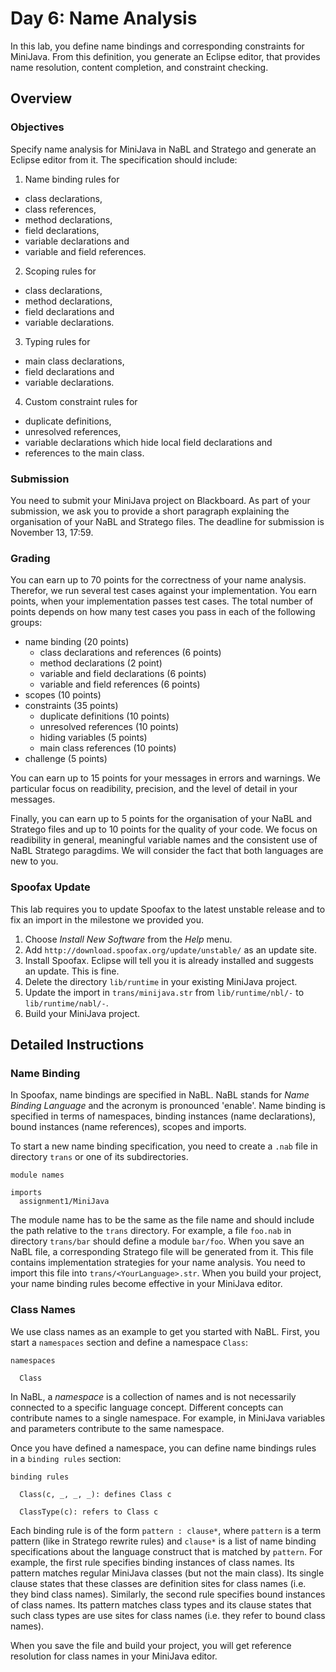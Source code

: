 # Day 6: Name Analysis

In this lab, you define name bindings and corresponding constraints for MiniJava. 
From this definition, you generate an Eclipse editor, that provides 
  name resolution, content completion, and constraint checking.

## Overview

### Objectives

Specify name analysis for MiniJava in NaBL and Stratego and generate an Eclipse editor from it. 
The specification should include:

1. Name binding rules for
  * class declarations,
  * class references,
  * method declarations,
  * field declarations,
  * variable declarations and
  * variable and field references.
2. Scoping rules for 
  * class declarations,
  * method declarations,
  * field declarations and
  * variable declarations.
3. Typing rules for
  * main class declarations,
  * field declarations and
  * variable declarations.
4. Custom constraint rules for
  * duplicate definitions,
  * unresolved references,
  * variable declarations which hide local field declarations and
  * references to the main class.

### Submission

You need to submit your MiniJava project on Blackboard. 
As part of your submission,
  we ask you to provide a short paragraph explaining the organisation of your NaBL and Stratego files.
The deadline for submission is November 13, 17:59.

### Grading

You can earn up to 70 points for the correctness of your name analysis.
Therefor, we run several test cases against your implementation. 
You earn points, when your implementation passes test cases.
The total number of points depends on how many test cases you pass in each of the following groups:

* name binding (20 points)
  * class declarations and references (6 points)
  * method declarations (2 point)
  * variable and field declarations (6 points)
  * variable and field references (6 points)
* scopes (10 points)
* constraints (35 points)
  * duplicate definitions (10 points)
  * unresolved references (10 points)
  * hiding variables (5 points)
  * main class references (10 points)
* challenge (5 points)

You can earn up to 15 points for your messages in errors and warnings.
We particular focus on 
 readibility, 
 precision, 
 and the level of detail in your messages.

Finally, you can earn up to 5 points for the organisation of your NaBL and Stratego files and 
up to 10 points for the quality of your code.
We focus on
  readibility in general,
  meaningful variable names and
  the consistent use of NaBL Stratego paragdims.
We will consider the fact that both languages are new to you.

### Spoofax Update

This lab requires you to update Spoofax to the latest unstable release and 
  to fix an import in the milestone we provided you.

1. Choose *Install New Software* from the *Help* menu.
2. Add `http://download.spoofax.org/update/unstable/` as an update site.
3. Install Spoofax. Eclipse will tell you it is already installed and suggests an update. This is fine.
4. Delete the directory `lib/runtime` in your existing MiniJava project.
5. Update the import in `trans/minijava.str` from `lib/runtime/nbl/-` to `lib/runtime/nabl/-`.
6. Build your MiniJava project.

## Detailed Instructions

### Name Binding

In Spoofax, name bindings are specified in NaBL.
NaBL stands for *Name Binding Language* and the acronym is pronounced 'enable'.
Name binding is specified in terms of
  namespaces, 
  binding instances (name declarations), 
  bound instances (name references),
  scopes and
  imports.

To start a new name binding specification, 
  you need to create a `.nab` file in directory `trans` or one of its subdirectories.

    module names
      
    imports
      assignment1/MiniJava

The module name has to be the same as the file name and should include the path relative to the `trans` directory.
For example, a file `foo.nab` in directory `trans/bar` should define a module `bar/foo`.
When you save an NaBL file, a corresponding Stratego file will be generated from it.
This file contains implementation strategies for your name analysis.
You need to import this file into `trans/<YourLanguage>.str`.
When you build your project, your name binding rules become effective in your MiniJava editor.

### Class Names

We use class names as an example to get you started with NaBL.
First, you start a `namespaces` section and define a namespace `Class`:

    namespaces 
      
      Class

In NaBL, a *namespace* is a collection of names and is not necessarily connected to a specific language concept.
Different concepts can contribute names to a single namespace. 
For example, in MiniJava variables and parameters contribute to the same namespace. 

Once you have defined a namespace, 
you can define name bindings rules in a `binding rules` section:

    binding rules
     
      Class(c, _, _, _): defines Class c
       
      ClassType(c): refers to Class c

Each binding rule is of the form `pattern : clause*`, 
  where `pattern` is a term pattern (like in Stratego rewrite rules) and 
  `clause*` is a list of name binding specifications about the language construct that is matched by `pattern`. 
For example, the first rule specifies binding instances of class names.
Its pattern matches regular MiniJava classes (but not the main class).
Its single clause states that these classes are definition sites for class names (i.e. they bind class names).
Similarly, the second rule specifies bound instances of class names.
Its pattern matches class types and 
its clause states that such class types are use sites for class names (i.e. they refer to bound class names).

When you save the file and build your project, 
  you will get reference resolution for class names in your MiniJava editor.
